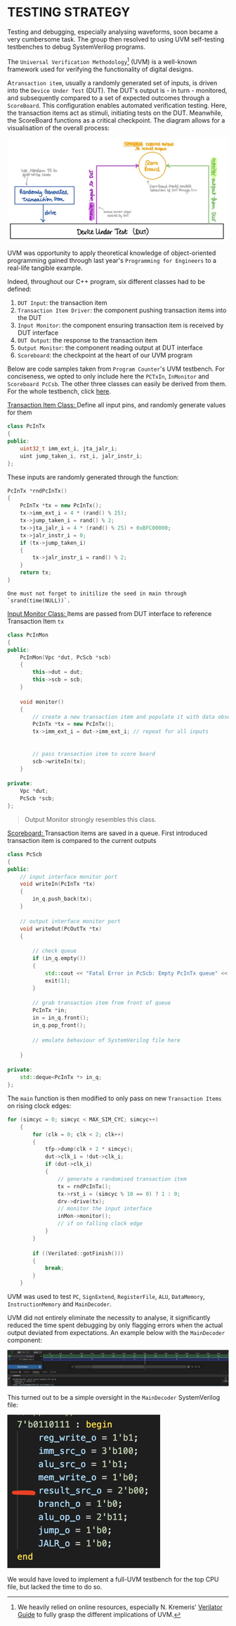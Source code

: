 # TESTING STRATEGY

Testing and debugging, especially analysing waveforms, soon became a very cumbersome task. The group then resolved to using UVM self-testing testbenches to debug SystemVerilog programs.

The `Universal Verification Methodology`[^1] (UVM) is a well-known framework used for verifying the functionality of digital designs. 

A`transaction item`, usually a randomly generated set of inputs, is driven into the `Device Under Test` (DUT). The DUT's output is - in turn - monitored, and subsequently compared to a set of expected outcomes through a `ScoreBoard`. This configuration enables automated verification testing. Here, the transaction items act as stimuli, initiating tests on the DUT. Meanwhile, the ScoreBoard functions as a critical checkpoint. The diagram allows for a visualisation of the overall process:

![UVM Diagram](../images/UVM/UVM_diagram.jpg)


UVM was opportunity to apply theoretical knowledge of object-oriented programming gained through last year's `Programming for Engineers` to a real-life tangible example.

Indeed, throughout our C++ program, six different classes had to be defined:
1. `DUT Input`: the transaction item
2. `Transaction Item Driver`: the component pushing transaction items into the DUT
4. `Input Monitor`: the component ensuring transaction item is received by DUT interface
3. `DUT Output`: the response to the transaction item
4. `Output Monitor`: the component reading output at DUT interface
5. `Scoreboard`: the checkpoint at the heart of our UVM program


Below are code samples taken from `Program Counter`'s UVM testbench. For conciseness, we opted to only include here the `PCTxIn`, `InMonitor` and `Scoreboard PcCsb`. The other three classes can easily be derived from them. For the whole testbench, click [here]().


<u> Transaction Item Class: </u> Define all input pins, and randomly generate values for them

```C++
class PcInTx
{
public:
    uint32_t imm_ext_i, jta_jalr_i;
    uint jump_taken_i, rst_i, jalr_instr_i;
};

```

These inputs are randomly generated through the function:

```C++
PcInTx *rndPcInTx()
{
    PcInTx *tx = new PcInTx();
    tx->imm_ext_i = 4 * (rand() % 25);
    tx->jump_taken_i = rand() % 2;
    tx->jta_jalr_i = 4 * (rand() % 25) + 0xBFC00000;
    tx->jalr_instr_i = 0;
    if (tx->jump_taken_i)
    {
        tx->jalr_instr_i = rand() % 2;
    }
    return tx;
}
```

	One must not forget to initilize the seed in main through `srand(time(NULL))`.


<u> Input Monitor Class: </u> Items are passed from DUT interface to reference Transaction Item `tx`

```C++
class PcInMon
{
public:
    PcInMon(Vpc *dut, PcScb *scb)
    {
        this->dut = dut;
        this->scb = scb;
    }

    void monitor()
    {
        // create a new transaction item and populate it with data observerd at the interface pin
        PcInTx *tx = new PcInTx();
        tx->imm_ext_i = dut->imm_ext_i; // repeat for all inputs
        
        
        // pass transaction item to score board
        scb->writeIn(tx);
    }

private:
    Vpc *dut;
    PcScb *scb;
};
```

> Output Monitor strongly resembles this class.


<u> Scoreboard: </u> Transaction items are saved in a queue. First introduced transaction item is compared to the current outputs

```C++
class PcScb
{
public:
    // input interface monitor port
    void writeIn(PcInTx *tx)
    {
        in_q.push_back(tx);
    }

    // output interface monitor port
    void writeOut(PcOutTx *tx)
    {

        // check queue
        if (in_q.empty())
        {
            std::cout << "Fatal Error in PcScb: Empty PcInTx queue" << std::endl;
            exit(1);
        }

        // grab transaction item from front of queue
        PcInTx *in;
        in = in_q.front();
        in_q.pop_front();

		// emulate behaviour of SystemVerilog file here

    }

private:
    std::deque<PcInTx *> in_q;
};
```


The `main` function is then modified to only pass on new `Transaction Items` on rising clock edges:

```C++
for (simcyc = 0; simcyc < MAX_SIM_CYC; simcyc++)
    {
        for (clk = 0; clk < 2; clk++)
        {
            tfp->dump(clk + 2 * simcyc);
            dut->clk_i = !dut->clk_i;
            if (dut->clk_i)
            {
                // generate a randomised transaction item
                tx = rndPcInTx();
                tx->rst_i = (simcyc % 10 == 0) ? 1 : 0;
                drv->drive(tx);
                // monitor the input interface
                inMon->monitor();
                // if on falling clock edge
            }
        }

        if ((Verilated::gotFinish()))
        {
            break;
        }
    }
```


UVM was used to test `PC`, `SignExtend`, `RegisterFile`, `ALU`, `DataMemory`, `InstructionMemory` and `MainDecoder`.

UVM did not entirely eliminate the necessity to analyse, it significantly reduced the time spent debugging by only flagging errors when the actual output deviated from expectations. An example below with the `MainDecoder` component:

![UVM output for MainDecoder](../images/UVM/track_error_uvm.png)

This turned out to be a simple oversight in the `MainDecoder` SystemVerilog file:

![Main Decoder Debugging](../images/UVM/error_main_decoder_uvm.png)



We would have loved to implement a full-UVM testbench for the top CPU file, but lacked the time to do so.


[^1]: We heavily relied on online resources, especially N. Kremeris' [Verilator Guide](https://www.itsembedded.com/dhd/verilator_4/#appendix-a-other-termscomponents-you-may-encounter) to fully grasp the different implications of UVM.